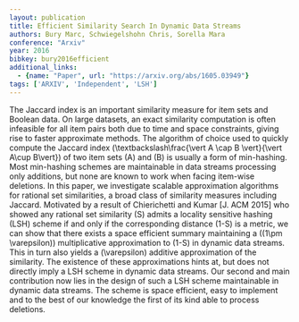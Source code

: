 ```yaml
---
layout: publication
title: Efficient Similarity Search In Dynamic Data Streams
authors: Bury Marc, Schwiegelshohn Chris, Sorella Mara
conference: "Arxiv"
year: 2016
bibkey: bury2016efficient
additional_links:
  - {name: "Paper", url: "https://arxiv.org/abs/1605.03949"}
tags: ['ARXIV', 'Independent', 'LSH']
---
```

The Jaccard index is an important similarity measure for item sets and Boolean data. On large datasets, an exact similarity computation is often infeasible for all item pairs both due to time and space constraints, giving rise to faster approximate methods. The algorithm of choice used to quickly compute the Jaccard index \(\textbackslash\frac\{\vert A \cap B \vert\}\{\vert A\cup B\vert\}\) of two item sets \(A\) and \(B\) is usually a form of min-hashing. Most min-hashing schemes are maintainable in data streams processing only additions, but none are known to work when facing item-wise deletions. In this paper, we investigate scalable approximation algorithms for rational set similarities, a broad class of similarity measures including Jaccard. Motivated by a result of Chierichetti and Kumar [J. ACM 2015] who showed any rational set similarity \(S\) admits a locality sensitive hashing (LSH) scheme if and only if the corresponding distance \(1-S\) is a metric, we can show that there exists a space efficient summary maintaining a \((1\pm \varepsilon)\) multiplicative approximation to \(1-S\) in dynamic data streams. This in turn also yields a \(\varepsilon\) additive approximation of the similarity. The existence of these approximations hints at, but does not directly imply a LSH scheme in dynamic data streams. Our second and main contribution now lies in the design of such a LSH scheme maintainable in dynamic data streams. The scheme is space efficient, easy to implement and to the best of our knowledge the first of its kind able to process deletions.
